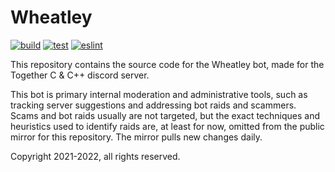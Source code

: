 # Wheatley

[![build](https://github.com/jeremy-rifkin/wheatley-mirror/actions/workflows/build.yml/badge.svg)](https://github.com/jeremy-rifkin/wheatley-mirror/actions/workflows/build.yml)
[![test](https://github.com/jeremy-rifkin/wheatley-mirror/actions/workflows/test.yml/badge.svg)](https://github.com/jeremy-rifkin/wheatley-mirror/actions/workflows/test.yml)
[![eslint](https://github.com/jeremy-rifkin/wheatley-mirror/actions/workflows/eslint.yml/badge.svg)](https://github.com/jeremy-rifkin/wheatley-mirror/actions/workflows/eslint.yml)

This repository contains the source code for the Wheatley bot, made for the Together C & C++ discord
server.

This bot is primary internal moderation and administrative tools, such as tracking server
suggestions and addressing bot raids and scammers. Scams and bot raids usually are not targeted, but
the exact techniques and heuristics used to identify raids are, at least for now, omitted from the
public mirror for this repository. The mirror pulls new changes daily.

Copyright 2021-2022, all rights reserved.
